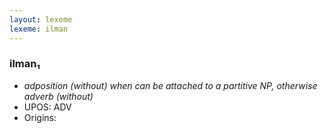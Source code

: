 ```yaml
---
layout: lexeme
lexeme: ilman
---
```


###  ilman₁

* _adposition (without) when can be attached to a partitive NP, otherwise adverb (without)_
* UPOS:  ADV
* Origins: 

